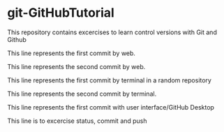 # git-GitHubTutorial
This repository contains excercises to learn control versions with Git and Github

This line represents the first commit by web.

This line represents the second commit by web.

This line represents the first commit by terminal in a random repository

This line represents the second commit by terminal.

This line represents the first commit with user interface/GitHub Desktop

This line is to excercise status, commit and push
